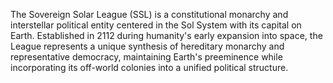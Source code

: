 The Sovereign Solar League (SSL) is a constitutional monarchy and interstellar political entity centered in the Sol System with its capital on Earth. Established in 2112 during humanity's early expansion into space, the League represents a unique synthesis of hereditary monarchy and representative democracy, maintaining Earth's preeminence while incorporating its off-world colonies into a unified political structure.

